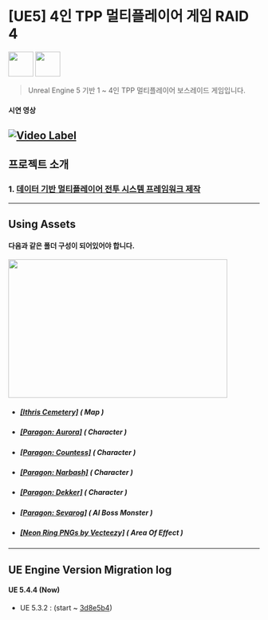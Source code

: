 # [UE5] 4인 TPP 멀티플레이어 게임 RAID 4
<img src="https://github.com/user-attachments/assets/26084a4d-37f4-499c-95a2-f705b0c49d1c" width="50" height="50"/>
<img src="https://github.com/user-attachments/assets/618963f2-05ea-4819-a148-e936e59b7776" width="50" height="50"/>

> Unreal Engine 5 기반 1 ~ 4인 TPP 멀티플레이어 보스레이드 게임입니다.

#### 시연 영상 <br>
[![Video Label](http://img.youtube.com/vi/_1RxXwJ-9sU/0.jpg)](https://youtu.be/_1RxXwJ-9sU)
------------

## 프로젝트 소개
### 1. [데이터 기반 멀티플레이어 전투 시스템 프레임워크 제작](https://github.com/DPRLive/Raid4/blob/master/Readme/DataDrivenFramework.md)
------------

## Using Assets
#### 다음과 같은 폴더 구성이 되어있어야 합니다.

<img src="https://github.com/user-attachments/assets/b8b26f26-9536-4547-9590-7eeafd4fe96e" width="439" height="278"/>

- ##### [[Ithris Cemetery]](https://www.unrealengine.com/marketplace/ko/product/ithris-cemetery) ( Map ) 
- ##### [[Paragon: Aurora]](https://www.unrealengine.com/marketplace/ko/product/paragon-aurora) ( Character )
- ##### [[Paragon: Countess]](https://www.unrealengine.com/marketplace/ko/product/paragon-countess) ( Character )
- ##### [[Paragon: Narbash]](https://www.unrealengine.com/marketplace/ko/product/paragon-narbash) ( Character ) 
- ##### [[Paragon: Dekker]](https://www.unrealengine.com/marketplace/ko/product/paragon-dekker) ( Character ) 
- ##### [[Paragon: Sevarog]](https://www.unrealengine.com/marketplace/ko/product/paragon-sevarog) ( AI Boss Monster )
- ##### [[Neon Ring PNGs by Vecteezy]](https://www.vecteezy.com/png/50240388-glowing-neon-cyan-circle) ( Area Of Effect )
------------

## UE Engine Version Migration log
#### UE 5.4.4 (Now) </br>
- UE 5.3.2 : (start ~ [3d8e5b4](https://github.com/DPRLive/Raid4/commit/3d8e5b4))
